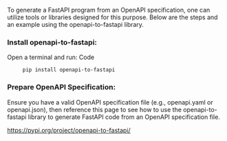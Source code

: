 To generate a FastAPI program from an OpenAPI specification, one can utilize tools or libraries designed for this purpose. Below are the steps and an example using the openapi-to-fastapi library.

###  Install openapi-to-fastapi:
Open a terminal and run:
Code
```
     pip install openapi-to-fastapi
```

### Prepare OpenAPI Specification:

Ensure you have a valid OpenAPI specification file (e.g., openapi.yaml or openapi.json), then reference this page to see how to use the openapi-to-fastapi library to generate FastAPI code from an OpenAPI specification file.

https://pypi.org/project/openapi-to-fastapi/